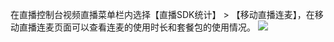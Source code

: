 在直播控制台视频直播菜单栏内选择【直播SDK统计】 > 【移动直播连麦】，在移动直播连麦页面可以查看连麦的使用时长和套餐包的使用情况。
![](https://main.qcloudimg.com/raw/692dec2d377eb894ed215b1ece85479a.png)
